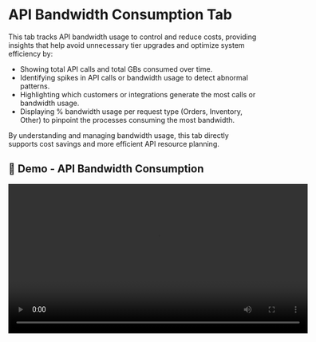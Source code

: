 # API Bandwidth Consumption Tab

This tab tracks API bandwidth usage to control and reduce costs, providing insights that help avoid unnecessary tier upgrades and optimize system efficiency by:
- Showing total API calls and total GBs consumed over time.
- Identifying spikes in API calls or bandwidth usage to detect abnormal patterns.
- Highlighting which customers or integrations generate the most calls or bandwidth usage.
- Displaying % bandwidth usage per request type (Orders, Inventory, Other) to pinpoint the processes consuming the most bandwidth.

By understanding and managing bandwidth usage, this tab directly supports cost savings and more efficient API resource planning.

## 🎥 Demo - API Bandwidth Consumption

<video src="API Bandwidth Tab.mp4" controls width="600"></video>



